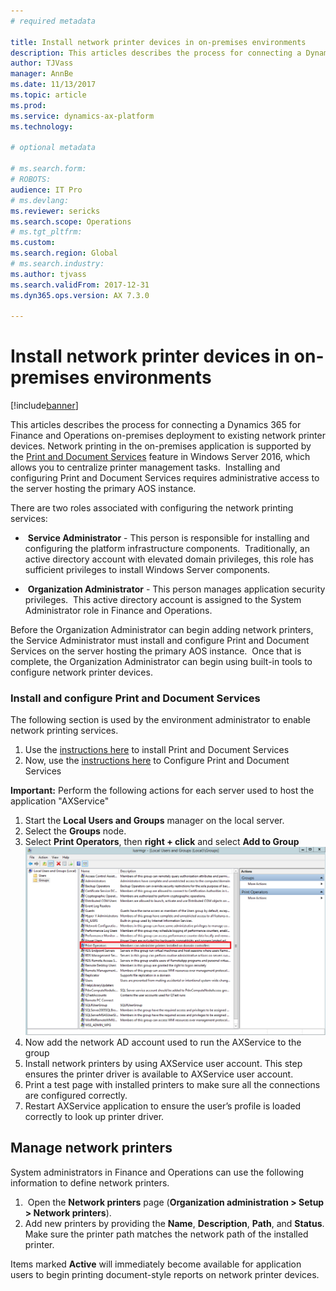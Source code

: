 ```yaml
---
# required metadata

title: Install network printer devices in on-premises environments
description: This articles describes the process for connecting a Dynamics 365 for Finance and Operations on-premises deployment to existing network printer devices. 
author: TJVass
manager: AnnBe
ms.date: 11/13/2017
ms.topic: article
ms.prod: 
ms.service: dynamics-ax-platform
ms.technology: 

# optional metadata

# ms.search.form: 
# ROBOTS: 
audience: IT Pro
# ms.devlang: 
ms.reviewer: sericks
ms.search.scope: Operations
# ms.tgt_pltfrm: 
ms.custom: 
ms.search.region: Global
# ms.search.industry: 
ms.author: tjvass
ms.search.validFrom: 2017-12-31
ms.dyn365.ops.version: AX 7.3.0

---
```


# Install network printer devices in on-premises environments

[!include[banner](../includes/banner.md)]

This articles describes the process for connecting a Dynamics 365 for Finance and Operations on-premises deployment to existing network printer devices. Network printing in the on-premises application is supported by the [Print and Document Services](https://technet.microsoft.com/en-us/library/hh831468(v=ws.11).aspx) feature in Windows Server 2016, which allows you to centralize printer management tasks.  Installing and configuring Print and Document Services requires administrative access to the server hosting the primary AOS instance.

There are two roles associated with configuring the network printing services:
-  <b>Service Administrator</b> - This person is responsible for installing and configuring the platform infrastructure components.  Traditionally, an active directory account with elevated domain privileges, this role has sufficient privileges to install Windows Server components.

-  <b>Organization Administrator</b> - This person manages application security privileges.  This active directory account is assigned to the System Administrator role in Finance and Operations.

Before the Organization Administrator can begin adding network printers, the Service Administrator must install and configure Print and Document Services on the server hosting the primary AOS instance.  Once that is complete, the Organization Administrator can begin using built-in tools to configure network printer devices.

<h3>Install and configure Print and Document Services</h3>
The following section is used by the environment administrator to enable network printing services.

1.  Use the [instructions here](https://technet.microsoft.com/en-us/library/jj134159(v=ws.11).aspx) to install Print and Document Services
2.  Now, use the [instructions here](https://technet.microsoft.com/en-us/library/jj134163(v=ws.11).aspx) to Configure Print and Document Services

<b>Important:</b> Perform the following actions for each server used to host the application "AXService"
1.  Start the <b>Local Users and Groups</b> manager on the local server.
2.  Select the <b>Groups</b> node.
3.  Select <b>Print Operators</b>, then <b>right + click</b> and select <b>Add to Group</b>
        ![](media/3048eae34e89e7f3c1a26119a9f7b103.png)
4.  Now add the network AD account used to run the AXService to the group
5.  Install network printers by using AXService user account. This step ensures the printer driver is available to AXService user account.
6.  Print a test page with installed printers to make sure all the connections are configured correctly.
7.  Restart AXService application to ensure the user’s profile is loaded correctly to look up printer driver.

## Manage network printers
System administrators in Finance and Operations can use the following information to define network printers.

1.  Open the **Network printers** page (**Organization administration > Setup > Network printers**).
2.  Add new printers by providing the **Name**, **Description**, **Path**, and **Status**. Make sure the printer path matches the network path of the installed printer.


Items marked <b>Active</b> will immediately become available for application users to begin printing document-style reports on network printer devices.
